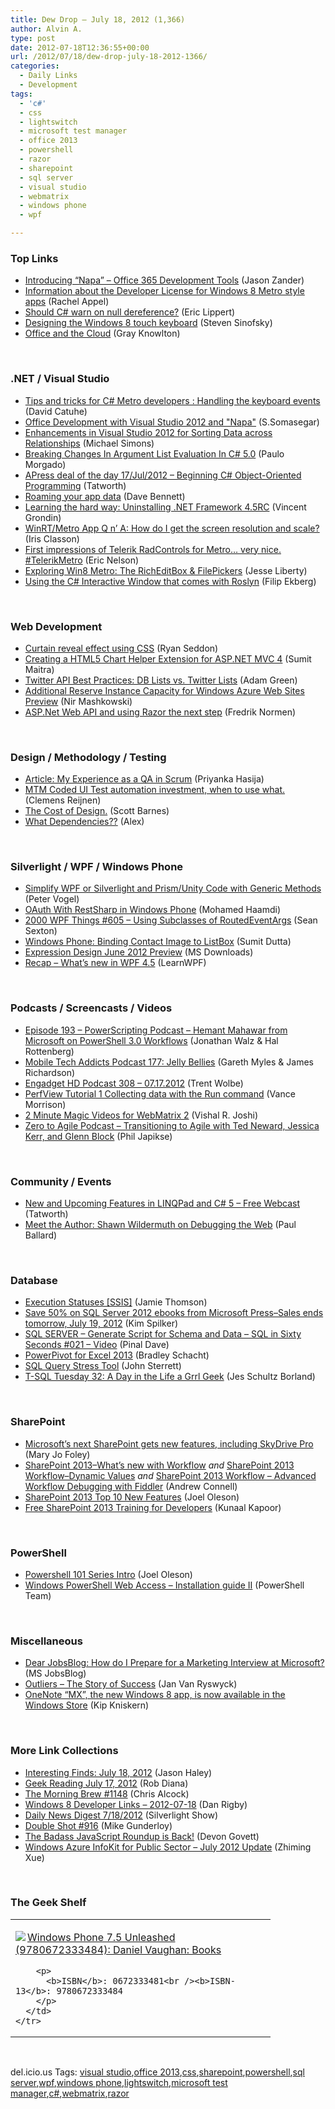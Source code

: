 ```yaml
---
title: Dew Drop – July 18, 2012 (1,366)
author: Alvin A.
type: post
date: 2012-07-18T12:36:55+00:00
url: /2012/07/18/dew-drop-july-18-2012-1366/
categories:
  - Daily Links
  - Development
tags:
  - 'c#'
  - css
  - lightswitch
  - microsoft test manager
  - office 2013
  - powershell
  - razor
  - sharepoint
  - sql server
  - visual studio
  - webmatrix
  - windows phone
  - wpf

---
```

### <a name="top"></a>Top Links

  * [Introducing “Napa” &#8211; Office 365 Development Tools][1] (Jason Zander)
  * [Information about the Developer License for Windows 8 Metro style apps][2] (Rachel Appel)
  * [Should C# warn on null dereference?][3] (Eric Lippert)
  * [Designing the Windows 8 touch keyboard][4] (Steven Sinofsky)
  * [Office and the Cloud][5] (Gray Knowlton)

&#160;

### <a name="dotnet"></a>.NET / Visual Studio

  * [Tips and tricks for C# Metro developers : Handling the keyboard events][6] (David Catuhe)
  * [Office Development with Visual Studio 2012 and "Napa"][7] (S.Somasegar)
  * <a href="http://blogs.msdn.com/b/lightswitch/archive/2012/07/17/enhancements-in-visual-studio-2012-for-sorting-data-across-relationships-michael-simons.aspx" target="_blank">Enhancements in Visual Studio 2012 for Sorting Data across Relationships</a> (Michael Simons)
  * [Breaking Changes In Argument List Evaluation In C# 5.0][8] (Paulo Morgado)
  * [APress deal of the day 17/Jul/2012 &#8211; Beginning C# Object-Oriented Programming][9] (Tatworth)
  * [Roaming your app data][10] (Dave Bennett)
  * [Learning the hard way: Uninstalling .NET Framework 4.5RC][11] (Vincent Grondin)
  * [WinRT/Metro App Q n’ A: How do I get the screen resolution and scale?][12] (Iris Classon)
  * [First impressions of Telerik RadControls for Metro… very nice. #TelerikMetro][13] (Eric Nelson)
  * [Exploring Win8 Metro: The RichEditBox & FilePickers][14] (Jesse Liberty)
  * <a href="http://feeds.dzone.com/~r/zones/dotnet/~3/ZyRsVngd9P0/using-c-interactive-window" target="_blank">Using the C# Interactive Window that comes with Roslyn</a> (Filip Ekberg)

&#160;

### <a name="web"></a>Web Development

  * [Curtain reveal effect using CSS][15] (Ryan Seddon)
  * [Creating a HTML5 Chart Helper Extension for ASP.NET MVC 4][16] (Sumit Maitra)
  * [Twitter API Best Practices: DB Lists vs. Twitter Lists][17] (Adam Green)
  * [​Additional Reserve Instance Capacity for Windows Azure Web Sites Preview][18] (Nir Mashkowski)
  * [ASP.Net Web API and using Razor the next step][19] (Fredrik Normen)

&#160;

### <a name="design"></a>Design / Methodology / Testing

  * [Article: My Experience as a QA in Scrum][20] (Priyanka Hasija)
  * [MTM Coded UI Test automation investment, when to use what.][21] (Clemens Reijnen)
  * [The Cost of Design.][22] (Scott Barnes)
  * [What Dependencies??][23] (Alex)

&#160;

### <a name="silverlight"></a>Silverlight / WPF / Windows Phone

  * [Simplify WPF or Silverlight and Prism/Unity Code with Generic Methods][24] (Peter Vogel)
  * [OAuth With RestSharp in Windows Phone][25] (Mohamed Haamdi)
  * <a href="http://wpf.2000things.com/2012/07/18/605-using-subclasses-of-routedeventargs/" target="_blank">2000 WPF Things #605 – Using Subclasses of RoutedEventArgs</a> (Sean Sexton)
  * [Windows Phone: Binding Contact Image to ListBox][26] (Sumit Dutta)
  * [Expression Design June 2012 Preview][27] (MS Downloads)
  * <a href="http://learnwpf.com/post/2012/07/18/Recap-e28093-Whate28099s-new-in-WPF-45.aspx" target="_blank">Recap – What’s new in WPF 4.5</a> (LearnWPF)

&#160;

### <a name="podcasts"></a>Podcasts / Screencasts / Videos

  * [Episode 193 &#8211; PowerScripting Podcast &#8211; Hemant Mahawar from Microsoft on PowerShell 3.0 Workflows][28] (Jonathan Walz & Hal Rottenberg)
  * [Mobile Tech Addicts Podcast 177: Jelly Bellies][29] (Gareth Myles & James Richardson)
  * [Engadget HD Podcast 308 &#8211; 07.17.2012][30] (Trent Wolbe)
  * [PerfView Tutorial 1 Collecting data with the Run command][31] (Vance Morrison)
  * [2 Minute Magic Videos for WebMatrix 2][32] (Vishal R. Joshi)
  * <a href="http://feedproxy.google.com/~r/zero-to-agile/~3/NOXuDInQyfs/Podcast-Transitioning-to-Agile-with-Ted-Neward-Jessica-Kerr-and-Glenn-Block.aspx" target="_blank">Zero to Agile Podcast &#8211; Transitioning to Agile with Ted Neward, Jessica Kerr, and Glenn Block</a> (Phil Japikse)

&#160;

### <a name="events"></a>Community / Events

  * [New and Upcoming Features in LINQPad and C# 5 &#8211; Free Webcast][33] (Tatworth)
  * [Meet the Author: Shawn Wildermuth on Debugging the Web][34] (Paul Ballard)

&#160;

### <a name="sql"></a>Database

  * [Execution Statuses [SSIS]][35] (Jamie Thomson)
  * [Save 50% on SQL Server 2012 ebooks from Microsoft Press–Sales ends tomorrow, July 19, 2012][36] (Kim Spilker)
  * [SQL SERVER – Generate Script for Schema and Data – SQL in Sixty Seconds #021 – Video][37] (Pinal Dave)
  * [PowerPivot for Excel 2013][38] (Bradley Schacht)
  * [SQL Query Stress Tool][39] (John Sterrett)
  * [T-SQL Tuesday 32: A Day in the Life a Grrl Geek][40] (Jes Schultz Borland)

&#160;

### <a name="sp"></a>SharePoint

  * [Microsoft&#8217;s next SharePoint gets new features, including SkyDrive Pro][41] (Mary Jo Foley)
  * [SharePoint 2013–What’s new with Workflow][42] _and_ [SharePoint 2013 Workflow–Dynamic Values][43] _and_ [SharePoint 2013 Workflow &#8211; Advanced Workflow Debugging with Fiddler][44] (Andrew Connell)
  * [SharePoint 2013 Top 10 New Features][45] (Joel Oleson)
  * [Free SharePoint 2013 Training for Developers][46] (Kunaal Kapoor)

&#160;

### <a name="ps"></a>PowerShell

  * [Powershell 101 Series Intro][47] (Joel Oleson)
  * [Windows PowerShell Web Access &#8211; Installation guide II][48] (PowerShell Team)

&#160;

### <a name="misc"></a>Miscellaneous

  * [Dear JobsBlog: How do I Prepare for a Marketing Interview at Microsoft?][49] (MS JobsBlog)
  * [Outliers – The Story of Success][50] (Jan Van Ryswyck)
  * [OneNote “MX”, the new Windows 8 app, is now available in the Windows Store][51] (Kip Kniskern)

&#160;

### <a name="links"></a>More Link Collections

  * [Interesting Finds: July 18, 2012][52] (Jason Haley)
  * [Geek Reading July 17, 2012][53] (Rob Diana)
  * [The Morning Brew #1148][54] (Chris Alcock)
  * [Windows 8 Developer Links – 2012-07-18][55] (Dan Rigby)
  * [Daily News Digest 7/18/2012][56] (Silverlight Show)
  * [Double Shot #916][57] (Mike Gunderloy)
  * [The Badass JavaScript Roundup is Back!][58] (Devon Govett)
  * [Windows Azure InfoKit for Public Sector – July 2012 Update][59] (Zhiming Xue)

&#160;

### <a name="shelf"></a>The Geek Shelf

<div style="padding-bottom: 0px; margin: 0px; padding-left: 0px; padding-right: 0px; display: inline; float: none; padding-top: 0px" id="scid:7dc1bd33-94bd-46fd-a20b-0131235bcd47:490b8268-6cde-42fa-8c4e-2e57317ffb38" class="wlWriterEditableSmartContent">
  <table cellspacing="0" cellpadding="2" width="400" border="0" unselectable="on">
    <tr>
      <td valign="top" width="400">
        <p>
          <a title="Windows Phone 7.5 Unleashed (9780672333484): Daniel Vaughan: Books" href="http://www.amazon.com/exec/obidos/ASIN/0672333481/alvinashcraft-20"><img data-recalc-dims="1" decoding="async" src="https://i0.wp.com/images.amazon.com/images/P/0672333481.01.MZZZZZZZ.jpg?w=660" border="0" align="left" style="float:left" />Windows Phone 7.5 Unleashed (9780672333484): Daniel Vaughan: Books</a>
        </p>
        
        <p>
          <b>ISBN</b>: 0672333481<br /><b>ISBN-13</b>: 9780672333484
        </p>
      </td>
    </tr>
  </table>
</div>

&#160;

<div style="padding-bottom: 0px; margin: 0px; padding-left: 0px; padding-right: 0px; display: inline; float: none; padding-top: 0px" id="scid:0767317B-992E-4b12-91E0-4F059A8CECA8:32d1ecd1-0edb-4fba-8bdb-6aa6fef6e987" class="wlWriterEditableSmartContent">
  del.icio.us Tags: <a href="http://del.icio.us/popular/visual+studio" rel="tag">visual studio</a>,<a href="http://del.icio.us/popular/office+2013" rel="tag">office 2013</a>,<a href="http://del.icio.us/popular/css" rel="tag">css</a>,<a href="http://del.icio.us/popular/sharepoint" rel="tag">sharepoint</a>,<a href="http://del.icio.us/popular/powershell" rel="tag">powershell</a>,<a href="http://del.icio.us/popular/sql+server" rel="tag">sql server</a>,<a href="http://del.icio.us/popular/wpf" rel="tag">wpf</a>,<a href="http://del.icio.us/popular/windows+phone" rel="tag">windows phone</a>,<a href="http://del.icio.us/popular/lightswitch" rel="tag">lightswitch</a>,<a href="http://del.icio.us/popular/microsoft+test+manager" rel="tag">microsoft test manager</a>,<a href="http://del.icio.us/popular/c%23" rel="tag">c#</a>,<a href="http://del.icio.us/popular/webmatrix" rel="tag">webmatrix</a>,<a href="http://del.icio.us/popular/razor" rel="tag">razor</a>
</div>

 [1]: http://blogs.msdn.com/b/jasonz/archive/2012/07/17/introducing-napa-office-365-development-tools.aspx
 [2]: http://feedproxy.google.com/~r/RachelAppel/~3/5W-xVMnjR1I/information-about-the-developer-license-for-windows-8-metro-style-apps
 [3]: http://blogs.msdn.com/b/ericlippert/archive/2012/07/17/should-c-warn-on-null-dereference.aspx
 [4]: http://blogs.msdn.com/b/b8/archive/2012/07/17/designing-the-windows-8-touch-keyboard.aspx
 [5]: http://blogs.office.com/b/office-next/archive/2012/07/17/office-and-the-cloud.aspx
 [6]: http://blogs.msdn.com/b/eternalcoding/archive/2012/07/17/tips-and-tricks-for-c-metro-developers-handling-the-keyboard-events.aspx
 [7]: http://blogs.msdn.com/b/somasegar/archive/2012/07/17/office-development-with-visual-studio-2012-and-napa.aspx
 [8]: http://feeds.paulomorgado.net/~r/PauloMorgado/Blogs/EN/~3/hq6gv8bwzT8/breaking-changes-in-argument-list-evaluation-in-c-5-0.aspx
 [9]: http://feedproxy.google.com/~r/geekswithblogs/~3/kxmAMV1WxII/apress-deal-of-the-day-17jul2012---beginning-c-object-oriented.aspx
 [10]: http://blogs.msdn.com/b/windowsappdev/archive/2012/07/17/roaming-your-app-data.aspx
 [11]: http://feedproxy.google.com/~r/geekswithblogs/~3/QQMjgybJEM4/learning-the-hard-way--uninstalling-.net-framework-4.5rc.aspx
 [12]: http://www.irisclasson.com/2012/07/17/winrtmetro-app-q-n-a-how-do-i-get-the-screen-resolution-and-scale/
 [13]: http://feedproxy.google.com/~r/IUpdateable/~3/XZ0FyEHCECk/
 [14]: http://feedproxy.google.com/~r/JesseLiberty-SilverlightGeek/~3/Wc3Q4-_6CpY/
 [15]: http://feedproxy.google.com/~r/TheCSSNinja/~3/G-D3Snwz_9k/reveal-effect
 [16]: http://feedproxy.google.com/~r/netCurryRecentArticles/~3/93XBVm2GSRI/ShowArticle.aspx
 [17]: http://feedproxy.google.com/~r/ProgrammableWeb/~3/_lGSRknKB4A/
 [18]: http://blogs.msdn.com/b/windowsazure/archive/2012/07/17/additional-reserve-instance-capacity-for-windows-azure-web-sites-preview.aspx
 [19]: http://weblogs.asp.net/fredriknormen/archive/2012/07/17/asp-net-web-api-and-using-razor-the-next-step.aspx
 [20]: http://www.infoq.com/articles/experience-qa-scrum
 [21]: http://feedproxy.google.com/~r/clemensreijnen/qzrF/~3/Ju_YzJAGSqg/post.aspx
 [22]: http://feedproxy.google.com/~r/MsMossyblog/~3/mXcLEy3cazQ/947
 [23]: http://feedproxy.google.com/~r/Typemock/~3/_tLaUpkmwao/
 [24]: http://visualstudiomagazine.com/blogs/tool-tracker/2012/07/simplify-wpf-or-silverlight-with-generic-methods.aspx
 [25]: http://mobile.dzone.com/articles/oauth-restsharp-windows-phone
 [26]: http://mobile.dzone.com/articles/windows-phone-binding-contact
 [27]: http://www.microsoft.com/en-us/download/details.aspx?id=27579&WT.mc_id=rss_alldownloads_all
 [28]: http://feedproxy.google.com/~r/Powerscripting/~3/4igNeJAIhKY/episode-193-power-scripting-podcast-hemant-mahawar-from-microsoft-on-power-shell-3-0-workflows
 [29]: http://www.tracyandmatt.co.uk/blogs/index.php/mobile-tech-addicts-podcast-177-jelly-be
 [30]: http://www.engadget.com/2012/07/17/engadget-hd-podcast-308-07-17-2012/
 [31]: http://channel9.msdn.com/posts/PerfView-Tutorial-1-Collecting-data-with-the-Run-command
 [32]: http://vishaljoshi.blogspot.com/2012/07/2-minute-magic-videos-for-webmatrix-2.html
 [33]: http://feedproxy.google.com/~r/geekswithblogs/~3/xxBsWYlK9gg/new-and-upcoming-features-in-linqpad-and-c-5.aspx
 [34]: http://blog.pluralsight.com/2012/07/17/meet-the-author-shawn-wildermuth-on-debugging-the-web/
 [35]: http://feedproxy.google.com/~r/jamiet/~3/5y1VegIOfSY/execution-statuses-ssis.aspx
 [36]: http://blogs.msdn.com/b/microsoft_press/archive/2012/07/18/save-50-on-sql-server-2012-ebooks-from-microsoft-press-sales-ends-tomorrow-july-19-2012.aspx
 [37]: http://blog.sqlauthority.com/2012/07/18/sql-server-generate-script-for-schema-and-data-sql-in-sixty-seconds-021-video/
 [38]: http://www.sqlservercentral.com/blogs/bradleyschacht/2012/07/17/powerpivot-for-excel-2013/
 [39]: http://feedproxy.google.com/~r/MSSQLTips-LatestSqlServerTips/~3/lV2UvX5eukw/tip.asp
 [40]: http://blogs.lessthandot.com/index.php/DataMgmt/DBAdmin/MSSQLServerAdmin/t-sql-tuesday-32-a
 [41]: http://www.zdnet.com/microsofts-next-sharepoint-gets-new-features-including-skydrive-pro-7000001080/
 [42]: http://feedproxy.google.com/~r/AndrewConnell/~3/rXqW8eNMdA4/sharepoint-2013ndashwhatrsquos-new-with-workflow.aspx
 [43]: http://feedproxy.google.com/~r/AndrewConnell/~3/3jhZ7b4CQNI/sharepoint-2013-workflowndashdynamic-values.aspx
 [44]: http://feedproxy.google.com/~r/AndrewConnell/~3/zFem-yrI-rg/sharepoint-2013-workflow-advanced-workflow-debugging-with-fiddler.aspx
 [45]: http://feedproxy.google.com/~r/JoelsSharepointLand/~3/r3KvSrnAMy8/ViewPost.aspx
 [46]: http://feedproxy.google.com/~r/geekswithblogs/~3/UGhPFNf8RSw/free-sharepoint-2013-training-for-developers.aspx
 [47]: http://feedproxy.google.com/~r/JoelsSharepointLand/~3/_xwQT8oQXZ4/ViewPost.aspx
 [48]: http://blogs.msdn.com/b/powershell/archive/2012/07/18/windows-powershell-web-access-install.aspx
 [49]: http://feeds.microsoftjobsblog.com/~r/MicrosoftJobsBlog/~3/PJQNP3iLQUQ/marketing-interview
 [50]: http://feedproxy.google.com/~r/ElegantCode/~3/lyY65T0Qw-M/
 [51]: http://feedproxy.google.com/~r/liveside/~3/RVlToy5gjNY/
 [52]: http://jasonhaley.com/blog/post.aspx?id=20f61aad-0159-49b4-98a0-3ac71ea4c97e
 [53]: http://feedproxy.google.com/~r/RegularGeek/~3/owlcQ1BVEL0/
 [54]: http://feedproxy.google.com/~r/ReflectivePerspective/~3/ErSXvlqgLKE/
 [55]: http://danrigby.com/2012/07/17/windows-8-developer-links-2012-07-18/
 [56]: http://feedproxy.google.com/~r/silverlightshow/~3/TG60AmVw7JY/Daily-News-Digest-7-18-2012.aspx
 [57]: http://afreshcup.com/home/2012/7/17/double-shot-916.html
 [58]: http://badassjs.com/post/27418367186
 [59]: http://blogs.msdn.com/b/zxue/archive/2012/07/18/windows-azure-infokit-for-public-sector-july-2012-update.aspx